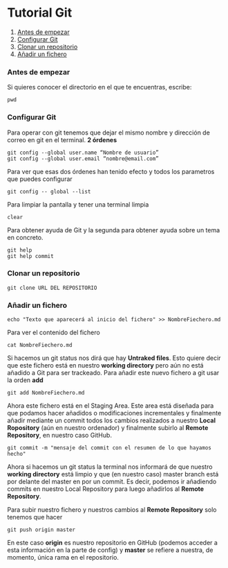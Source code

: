 # Tutorial Git
1. [Antes de empezar](#Antes-de-empezar)
2. [Configurar Git](#Configurar-Git)
3. [Clonar un repositorio](#Clonar-un-repositorio)
4. [Añadir un fichero](#Añadir-un-fichero)

### Antes de empezar
Si quieres conocer el directorio en el que te encuentras, escribe:
```
pwd
```
### Configurar Git

Para operar con git tenemos que dejar el mismo nombre y dirección de correo en git en el terminal. **2 órdenes**
```
git config --global user.name “Nombre de usuario”
git config --global user.email “nombre@email.com”
```

Para ver que esas dos órdenes han tenido efecto y todos los parametros que puedes configurar
```
git config -- global --list
```

Para limpiar la pantalla y tener una terminal limpia
```
clear
```

Para obtener ayuda de Git y la segunda para obtener ayuda sobre un tema en concreto.
```
git help
git help commit
``` 

### Clonar un repositorio

```
git clone URL DEL REPOSITORIO
```

### Añadir un fichero

```
echo "Texto que aparecerá al inicio del fichero" >> NombreFiechero.md
```
Para ver el contenido del fichero
```
cat NombreFiechero.md
```
Si hacemos un git status nos dirá que hay **Untraked files**. Esto quiere decir que este fichero está en nuestro **working directory** pero aún no está añadido a Git para ser trackeado. Para añadir este nuevo fichero a git usar la orden **add**
```
git add NombreFiechero.md
```
Ahora este fichero está en el Staging Area. Este area está diseñada para que podamos hacer añadidos o modificaciones incrementales y finalmente añadir mediante un commit todos los cambios realizados a nuestro **Local Ropository** (aún en nuestro ordenador) y finalmente subirlo al **Remote Repository**, en nuestro caso GitHub.
```
git commit -m "mensaje del commit con el resumen de lo que hayamos hecho"
```
Ahora si hacemos un git status la terminal nos informará de que nuestro **working directory** está limpio y que (en nuestro caso) master branch está por delante del master en por un commit. Es decir, podemos ir añadiendo commits en nuestro Local Repository para luego añadirlos al **Remote Repository**.

Para subir nuestro fichero y nuestros cambios al **Remote Repository** solo tenemos que hacer
```
git push origin master
```
En este caso **origin** es nuestro repositorio en GitHub (podemos acceder a esta información en la parte de config) y **master** se refiere a nuestra, de momento, única rama en el repositorio.